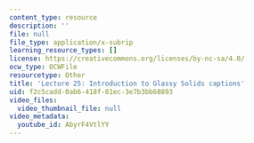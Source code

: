```yaml
---
content_type: resource
description: ''
file: null
file_type: application/x-subrip
learning_resource_types: []
license: https://creativecommons.org/licenses/by-nc-sa/4.0/
ocw_type: OCWFile
resourcetype: Other
title: 'Lecture 25: Introduction to Glassy Solids captions'
uid: f2c5cadd-0ab6-418f-81ec-3e7b3bb68893
video_files:
  video_thumbnail_file: null
video_metadata:
  youtube_id: AbyrF4VtlYY
---
```

